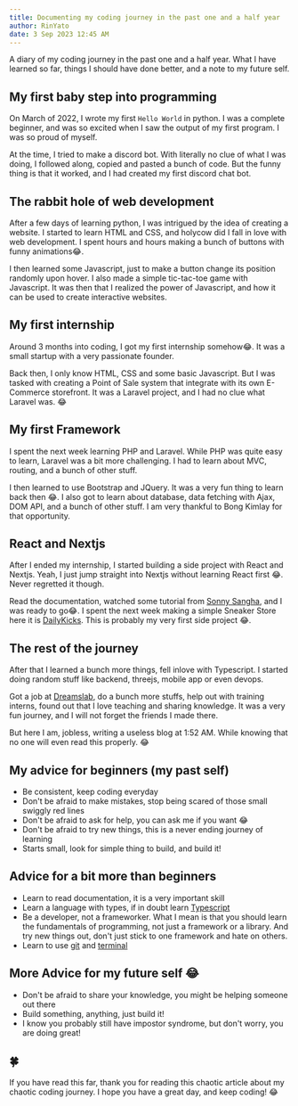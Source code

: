 ```yaml
---
title: Documenting my coding journey in the past one and a half year
author: RinYato
date: 3 Sep 2023 12:45 AM
---
```


A diary of my coding journey in the past one and a half year. What I have learned so far, things I should have done better, and a note to my future self.

## My first baby step into programming

On March of 2022, I wrote my first `Hello World` in python. I was a complete beginner, and was so excited when I saw the output of my first program. I was so proud of myself.

At the time, I tried to make a discord bot. With literally no clue of what I was doing, I followed along, copied and pasted a bunch of code. But the funny thing is that it worked, and I had created my first discord chat bot.

## The rabbit hole of web development

After a few days of learning python, I was intrigued by the idea of creating a website. I started to learn HTML and CSS, and holycow did I fall in love with web development. I spent hours and hours making a bunch of buttons with funny animations😂.

I then learned some Javascript, just to make a button change its position randomly upon hover. I also made a simple tic-tac-toe game with Javascript. It was then that I realized the power of Javascript, and how it can be used to create interactive websites.

## My first internship

Around 3 months into coding, I got my first internship somehow😂. It was a small startup with a very passionate founder.

Back then, I only know HTML, CSS and some basic Javascript. But I was tasked with creating a Point of Sale system that integrate with its own E-Commerce storefront. It was a Laravel project, and I had no clue what Laravel was. 😂

## My first Framework

I spent the next week learning PHP and Laravel. While PHP was quite easy to learn, Laravel was a bit more challenging. I had to learn about MVC, routing, and a bunch of other stuff.

I then learned to use Bootstrap and JQuery. It was a very fun thing to learn back then 😂. I also got to learn about database, data fetching with Ajax, DOM API, and a bunch of other stuff. I am very thankful to Bong Kimlay for that opportunity.

## React and Nextjs

After I ended my internship, I started building a side project with React and Nextjs. Yeah, I just jump straight into Nextjs without learning React first 😂. Never regretted it though.

Read the documentation, watched some tutorial from [Sonny Sangha](https://www.youtube.com/@SonnySangha), and I was ready to go😂. I spent the next week making a simple Sneaker Store here it is [DailyKicks](https://dailykicks.netlify.app/). This is probably my very first side project 😂.

## The rest of the journey

After that I learned a bunch more things, fell inlove with Typescript. I started doing random stuff like backend, threejs, mobile app or even devops.

Got a job at [Dreamslab](https://dreamslab.dev/), do a bunch more stuffs, help out with training interns, found out that I love teaching and sharing knowledge. It was a very fun journey, and I will not forget the friends I made there.

But here I am, jobless, writing a useless blog at 1:52 AM. While knowing that no one will even read this properly. 😂

## My advice for beginners (my past self)

- Be consistent, keep coding everyday
- Don't be afraid to make mistakes, stop being scared of those small swiggly red lines
- Don't be afraid to ask for help, you can ask me if you want 😂
- Don't be afraid to try new things, this is a never ending journey of learning
- Starts small, look for simple thing to build, and build it!

## Advice for a bit more than beginners

- Learn to read documentation, it is a very important skill
- Learn a language with types, if in doubt learn [Typescript](https://www.youtube.com/watch?v=d56mG7DezGs)
- Be a developer, not a frameworker. What I mean is that you should learn the fundamentals of programming, not just a framework or a library. And try new things out, don't just stick to one framework and hate on others.
- Learn to use [git](https://www.youtube.com/watch?v=8JJ101D3knE) and [terminal](https://www.youtube.com/watch?v=CV-ven_rxhw)

## More Advice for my future self 😂

- Don't be afraid to share your knowledge, you might be helping someone out there
- Build something, anything, just build it!
- I know you probably still have impostor syndrome, but don't worry, you are doing great! 

## 🍀

If you have read this far, thank you for reading this chaotic article about my chaotic coding journey. I hope you have a great day, and keep coding! 😂

  

